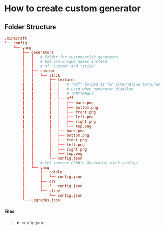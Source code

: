 # How to create custom generator

## Folder Structure

```toml
.minecraft
└── config
    └── yacg
        ├── generators
        │   │   # Folder for custom/stick generator. 
        │   │   # Use own unique names instead 
        │   │   # of "custom" and "stick"
        │   ├── custom
        │   │   └── stick
        │   │       ├── textures
        |   |       |   |   # "off" folded is for alternative textures
        |   |       |   |   # used when generator disabled
        |   |       |   |   # (OPTIONAL)
        |   |       |   ├── off
        |   │       |   │   ├── back.png
        |   │       |   │   ├── bottom.png
        |   │       |   │   ├── front.png
        |   │       |   │   ├── left.png
        |   │       |   │   ├── right.png
        |   │       |   │   └── top.png
        │   │       │   ├── back.png
        │   │       │   ├── bottom.png
        │   │       │   ├── front.png
        │   │       │   ├── left.png
        │   │       │   ├── right.png
        │   │       │   └── top.png
        │   │       └── config.json
        │   │   # Yet Another Cobble Generator stock configs
        │   └── yacg
        │       ├── cobble
        │       │   └── config.json
        │       ├── ore
        │       │   └── config.json
        │       └── stone
        │           └── config.json
        └── upgrades.json
```

#### Files

> <details>
> 
> <summary>config.json</summary>
> 
> ```json5
> {
>     // How much energy required for generating
>     "energyUsage": 0,
>     // List of items that will generate
>     "items": {
>         // Item id (can be saw using advanced tooltip)
>         "minecraft:cobblestone": {
>             // the higher the number, 
>             // the higher the chance of a drop
>             // Max is sum value of all weight =< 2,147,483,647
>             "weight": 100,
>             "count": 1
>         },
>         "minecraft:cobbled_deepslate": {
>             "weight": 30,
>             "count": 1
>         },
>         "minecraft:mossy_cobblestone": {
>             "weight": 10,
>             "count": 1
>         }
>     }
> }
> ```
> 
> </details>

